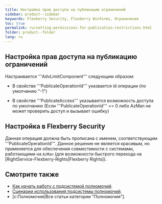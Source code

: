 ```yaml
---
title: Настройка прав доступа на публикацию ограничений
sidebar: product--sidebar
keywords: Flexberry Security, Flexberry Winforms, Ограничения
toc: true
permalink: ru/setting-permissions-for-publication-restrictions.html
folder: product--folder
lang: ru
---
```


## Настройка прав доступа на публикацию ограничений

Настраивается '''AdvLimitComponent''' следующим образом:

* В свойстве '''PublicateOperationId''' указвается id операции (по умолчанию "-1")

* В свойстве '''PublicateAccess''' указывается возможность доступа по умолчанию (Если '''PublicateOperationId''' <= 0 либо AzMan не может проверить доступ и вызывает ошибку)

## Настройка в Flexberry Security
Данная операция должна быть прописана с именем, соответствующим '''PublicateOperationId'''. Данное решение не является красивым, но применяется для обеспечения совместимости с системами, работающими на `AzMan` (для возможности быстрого перехода на [RightService-Flexberry-Rights|Flexberry Rights]).


## Смотрите также

* [Как начать работу с подсистемой полномочий](how-to-start-work-with-right-manager.html).
* [Сценарии использования подсистемы полномочий](rights-scenarios.html).
* [c:Полномочия|Все статьи категории "Полномочия"].
